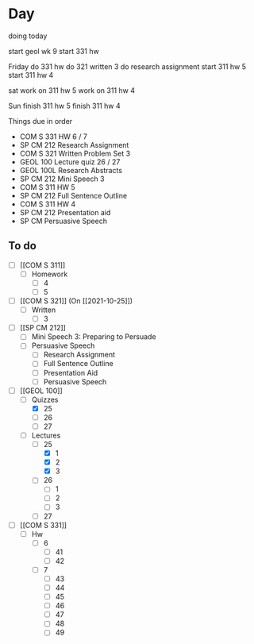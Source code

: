 

# Day 

doing today 

start geol wk 9
start 331 hw

Friday
do 331 hw
do 321 written 3
do  research assignment
start 311 hw 5
start 311 hw 4

sat
work on 311 hw 5
work on 311 hw 4

Sun
finish  311 hw 5
finish  311 hw 4


Things due in order

- COM S 331 HW 6 / 7
- SP CM 212 Research Assignment
- COM S 321 Written Problem Set 3
- GEOL 100 Lecture quiz 26 / 27
- GEOL 100L Research Abstracts
- SP CM 212 Mini Speech 3
- COM S 311 HW 5
- SP CM 212 Full Sentence Outline
- COM S 311 HW 4
- SP CM 212 Presentation aid
- SP CM Persuasive Speech

## To do
- [ ] [[COM S 311]]
	- [ ] Homework
		- [ ] 4
		- [ ] 5
- [ ] [[COM S 321]] (On [[2021-10-25]])
	- [ ] Written
		- [ ] 3
- [ ] [[SP CM 212]]
	- [ ] Mini Speech 3: Preparing to Persuade
	- [ ] Persuasive Speech
		- [ ] Research Assignment
		- [ ] Full Sentence Outline
		- [ ] Presentation Aid
		- [ ] Persuasive Speech
- [ ] [[GEOL 100]]
	- [ ] Quizzes
		- [x] 25
		- [ ] 26
		- [ ] 27
	- [ ] Lectures
		- [ ] 25
			- [x] 1
			- [x] 2
			- [x] 3
		- [ ] 26
			- [ ] 1
			- [ ] 2
			- [ ] 3
		- [ ] 27 
- [ ] [[COM S 331]]
	- [ ] Hw
		- [ ] 6
			- [ ] 41
			- [ ] 42
		- [ ] 7
			- [ ] 43
			- [ ] 44
			- [ ] 45
			- [ ] 46
			- [ ] 47
			- [ ] 48
			- [ ] 49